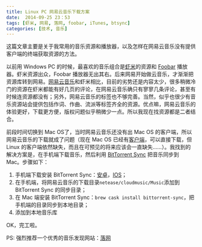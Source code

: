 ```yaml
---
title: Linux PC 网易云音乐下载方案
date:  2014-09-25 23：53
tags: [虾米, 网易, 落网, foobar, iTunes, btsync]
categories: [技术, 音乐]
---
```


这篇文章主要是关于我常用的音乐资源和播放器，以及怎样在网易云音乐没有提供客户端的终端获取资源的方法。

以前用 Windows PC 的时候，最喜欢的音乐组合是[虾米](http://www.xiami.com/)的资源和 [Foobar](http://www.foobar2000.org/) 播放器。虾米资源出众，Foobar 播放器无出其右。后来网易开始做云音乐，才渐渐把资源库转到网易。[网易云音乐](music.163.com)和虾米相比，目前的劣势还是内容太少，很多稍微冷门的资源在虾米都能有好几页的评论，在网易云音乐确只有寥寥几条评论，甚至有时候连资源都没有；另外，网易云音乐的标签也不够完善。当然，似乎也很少有音乐资源站会提供包括作词、作曲、流派等标签齐全的资源。优点嘛，网易云音乐的体验更好，下载更方便，版权问题似乎稍微少一点。所以我现在找资源都是二者结合。

前段时间切换到 Mac OS了，当时网易云音乐还没有出 Mac OS 的客户端，所以网易云音乐的下载就成了问题（现在 Mac OS 已经有[客户端](http://music.163.com/#/download)，可以直接下载，但 Linux 的客户端依然缺失，而且在可预见的将来应该会一直缺失……）。我找到的解决方案是，在手机端下载音乐，然后利用 [BitTorrent Sync](http://www.bittorrent.com/sync) 把音乐同步到 Mac。步骤如下：

1. 手机端下载安装 BitTorrent Sync：[安卓](https://play.google.com/store/apps/details?id=com.bittorrent.sync)，[IOS](https://itunes.apple.com/us/app/bittorrent-sync/id665156116?mt=8)；
2. 在手机端，将网易云音乐的下载目录`netease/cloudmusic/Music`添加到 BitTorrent Sync 的同步目录；
3. 在 Mac 端安装 BitTorrent Sync：`brew cask install bittorrent-sync`，把手机端的目录同步到本地目录；
4. 添加到本地音乐库

OK，完工啦。

PS: 强烈推荐一个优秀的音乐发现网站：[落网](http://www.luoo.net/)
